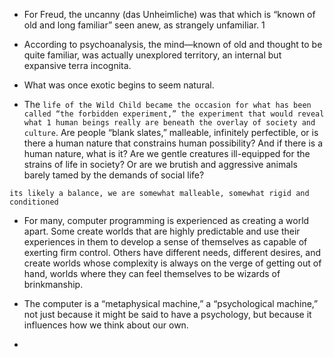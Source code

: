- For Freud, the uncanny (das Unheimliche) was that which is “known of old and long familiar” seen anew, as strangely unfamiliar. 1


- According to psychoanalysis, the mind—known of old and thought to be quite familiar, was actually unexplored territory, an internal but expansive terra incognita.

- What was once exotic begins to seem natural.

- The `life of the Wild Child became the occasion for what has been called “the forbidden experiment,” the experiment that would reveal what 1 human beings really are beneath the overlay of society and culture`. Are people “blank slates,” malleable, infinitely perfectible, or is there a human nature that constrains human possibility? And if there is a human nature, what is it? Are we gentle creatures ill-equipped for the strains of life in society? Or are we brutish and aggressive animals barely tamed by the demands of social life?
    
>
    its likely a balance, we are somewhat malleable, somewhat rigid and conditioned
    
- For many, computer programming is experienced as creating a world apart. Some create worlds that are highly predictable and use their experiences in them to develop a sense of themselves as capable of exerting firm control. Others have different needs, different desires, and create worlds whose complexity is always on the verge of getting out of hand, worlds where they can feel themselves to be wizards of brinkmanship.

- The computer is a “metaphysical machine,” a “psychological machine,” not just because it might be said to have a psychology, but because it influences how we think about our own.


- 